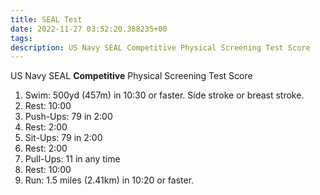 ```yaml
---
title: SEAL Test
date: 2022-11-27 03:52:20.388235+00
tags: 
description: US Navy SEAL Competitive Physical Screening Test Score
---
```

US Navy SEAL **Competitive** Physical
Screening Test Score

1. Swim: 500yd (457m) in 10:30 or faster. Side stroke or breast stroke.
2. Rest: 10:00
3. Push-Ups: 79 in 2:00
4. Rest: 2:00
5. Sit-Ups: 79 in 2:00
6. Rest: 2:00
7. Pull-Ups: 11 in any time
8. Rest: 10:00
9. Run: 1.5 miles (2.41km) in 10:20 or faster.
